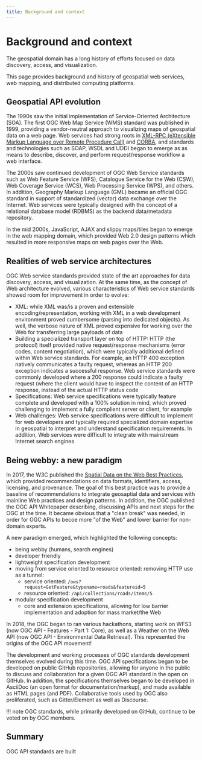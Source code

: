 ```yaml
---
title: Background and context
---
```


# Background and context

The geospatial domain has a long history of efforts focused on data discovery, access, and visualization.

This page provides background and history of geospatial web services, web mapping, and distributed computing platforms.

## Geospatial API evolution

The 1990s saw the initial implementation of Service-Oriented Architecture (SOA).  The first OGC Web Map Service (WMS)
standard was published in 1999, providing a vendor-neutral approach to visualizing maps of geospatial data on a web
page.  Web services had strong roots in [XML-RPC (eXtensible Markup Language over Remote Procedure Call)](http://xmlrpc.com/)
and [CORBA](https://www.omg.org/spec/CCM), and standards and technologies such as SOAP, WSDL and UDDI began to emerge
as as means to describe, discover, and perform request/response workflow  a web interface.

The 2000s saw continued development of OGC Web Service standards such as Web Feature Service (WFS), Catalogue Service
for the Web (CSW), Web Coverage Service (WCS), Web Processing Service (WPS), and others.  In addition, Geography Markup Language (GML)
became an official OGC standard in support of standardized (vector) data exchange over the Internet.  Web services
were typically designed with the concept of a relational database model (RDBMS) as the backend data/metadata repository.

In the mid 2000s, JavaScript, AJAX and slippy maps/tiles began to emerge in the web mapping domain, which provided
Web 2.0 design patterns which resulted in more responsive maps on web pages over the Web.

## Realities of web service architectures

OGC Web service standards provided state of the art approaches for data discovery, access, and visualization.  At
the same time, as the concept of Web architecture evolved, various characteristics of Web service standards showed
room for improvement in order to evolve:

- XML: while XML was/is a proven and extensible encoding/representation, working with XML in a web development
  environment proved cumbersome (parsing into dedicated objects).  As well, the verbose nature of XML proved expensive
  for working over the Web for transferring large payloads of data
- Building a specialized transport layer on top of HTTP: HTTP (the protocol) itself provided native request/response
  mechanisms (error codes, content negotiation), which were typically additional defined within Web service standards.
  For example, an HTTP 400 exception natively communicates a faulty request, whereas an HTTP 200 exception indicates
  a successful response.  Web service standards were commonly developed where a 200 response could indicate a faulty
  request (where the client would have to inspect the content of an HTTP response, instead of the actual HTTP status
  code
- Specifications: Web service specifications were typically feature complete and developed with a 100% solution in mind,
  which proved challenging to implement a fully complient server or client, for example
- Web challenges: Web service specifications were difficult to implement for web developers and typically required
  specialized domain expertise in geospatial to interpret and understand specification requirements.  In addition, Web
  services were difficult to integrate with mainstream Internet search engines

## Being webby: a new paradigm

In 2017, the W3C published the [Spatial Data on the Web Best Practices](https://www.w3.org/TR/sdw-bp), which provided
recommendations on data formats, identifiers, access, licensing, and provenance.  The goal of this best practice was
to provide a baseline of recommendations to integrate geosaptial data and services with mainline Web practices and 
design patterns.  In addition, the OGC published the OGC API Whitepaper describing, discussing APIs and next steps
for the OGC at the time.  It became obvious that a "clean break" was needed, in order for OGC APIs to becoe more
"of the Web" and lower barrier for non-domain experts.

A new paradigm emerged, which highlighted the following concepts:

- being webby (humans, search engines)
- developer friendly
- lightweight specification development
- moving from service oriented to resource oriented: removing HTTP use as a tunnel:
    - service oriented: `/ows?request=GetFeature&typename=roads&featureid=5`
    - resource oriented: `/api/collections/roads/items/5`
- modular specification development
  - core and extension specifications, allowing for low barrier implementation and adoption for mass market/the Web
 
In 2018, the OGC began to ran various hackathons, starting work on WFS3 (now OGC API - Features - Part 1: Core), as well as a Weather on the Web
API (now OGC API - Environmental Data Retrieval).  This represented the origins of the OGC API movement!

The development and working processes of OGC standards development themselves evolved during this time.  OGC API specifications began to be
developed on public GitHub repositories, allowing for anyone in the public to discuss and collaboration for a given OGC API standard in the
open on GitHub.  In addition, the specifications themselves began to be developed in AsciiDoc (an open format for documentation/markup), and
made available as HTML pages (and PDF).  Collaborative tools used by OGC also proliferated, such as Gitter/Element as well as Discourse.

!!! note
    OGC standards, while primarily developed on GitHub, continue to be voted on by OGC members.

## Summary

OGC API standards are built
